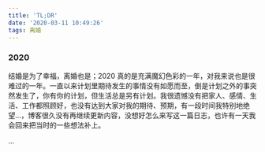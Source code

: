 ```yaml
---
title: 'TL;DR'
date: '2020-03-11 10:49:26'
tags: 离婚
---
```


### 2020

结婚是为了幸福，离婚也是；2020 真的是充满魔幻色彩的一年，对我来说也是很难过的一年。一直以来计划里期待发生的事情没有如愿而至，倒是计划之外的事突然发生了，你有你的计划，但生活总是另有计划。我很遗憾没有把家人、感情、生活、工作都照顾好，也没有达到大家对我的期待、预期，有一段时间我特别地绝望...，博客很久没有再继续更新内容，没想好怎么来写这一篇日志，也许有一天我会回来把当时的一些想法补上。

...
